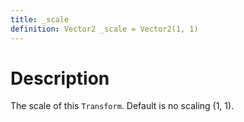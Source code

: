 ```yaml
---
title: _scale
definition: Vector2 _scale = Vector2(1, 1)
---
```


# Description
The scale of this `Transform`. Default is no scaling (1, 1). 
